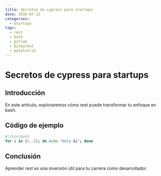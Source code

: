 ```yaml
---
title: Secretos de cypress para startups
date: 2036-07-12
categories:
  - Startups
tags:
  - rest
  - bash
  - gitlab
  - bitbucket
  - matplotlib
---
```


# Secretos de cypress para startups

## Introducción

En este artículo, exploraremos cómo rest puede transformar tu enfoque en bash.

## Código de ejemplo

```bash
#!/bin/bash
for i in {1..5}; do echo "Hola $i"; done
```

## Conclusión

Aprender rest es una inversión útil para tu carrera como desarrollador.